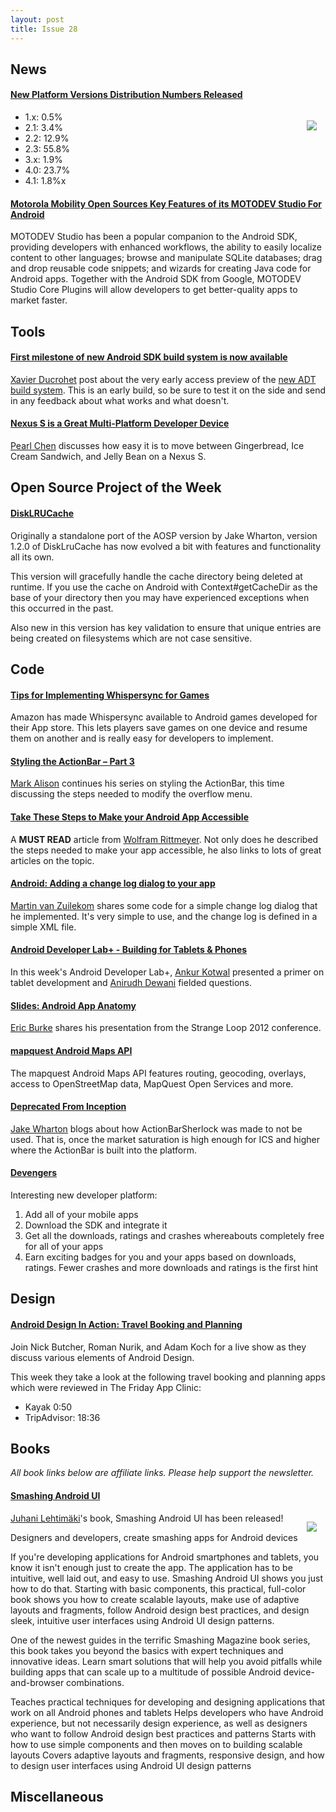 ```yaml
---
layout: post
title: Issue 28
---
```

## News

#### [New Platform Versions Distribution Numbers Released](http://developer.android.com/about/dashboards/index.html)
<img src="http://chart.apis.google.com/chart?&cht=p&chs=460x245&chd=t:3.9,12.9,55.8,1.9,23.7,1.8&chl=Eclair%20%26%20older|Froyo|GB|HC|ICS|JB&chco=c4df9b,6fad0c&chf=bg,s,00000000&chs=300x150" style="float: right; margin: 1em;" /> 

* 1.x: 0.5%
* 2.1: 3.4%
* 2.2: 12.9%
* 2.3: 55.8%
* 3.x: 1.9%
* 4.0: 23.7%
* 4.1: 1.8%x

#### [Motorola Mobility Open Sources Key Features of its MOTODEV Studio For Android](http://www.motorola.com/blog/2012/10/01/motorola-mobility-open-sources-key-features-of-its-award-winning-motodev-studio-for-android-app-development-tool/)
MOTODEV Studio has been a popular companion to the Android SDK, providing developers with enhanced workflows, the ability to easily localize content to other languages; browse and manipulate SQLite databases; drag and drop reusable code snippets; and wizards for creating Java code for Android apps. Together with the Android SDK from Google, MOTODEV Studio Core Plugins will allow developers to get better-quality apps to market faster.

## Tools

#### [First milestone of new Android SDK build system is now available](https://plus.google.com/109385828142935151413/posts/XnW7t9XJCMJ)
[Xavier Ducrohet](https://plus.google.com/109385828142935151413) post about the very early access preview of the [new ADT build system](http://tools.android.com/tech-docs/new-build-system). This is an early build, so be sure to test it on the side and send in any feedback about what works and what doesn't.

#### [Nexus S is a Great Multi-Platform Developer Device](https://plus.google.com/108076675731922659261/posts/A3eiwmi28YD)
[Pearl Chen](https://plus.google.com/108076675731922659261) discusses how easy it is to move between Gingerbread, Ice Cream Sandwich, and Jelly Bean on a Nexus S. 

## Open Source Project of the Week

#### [DiskLRUCache](https://github.com/JakeWharton/DiskLruCache)
Originally a standalone port of the AOSP version by Jake Wharton, version 1.2.0 of DiskLruCache has now evolved a bit with features and functionality all its own.

This version will gracefully handle the cache directory being deleted at runtime. If you use the cache on Android with Context#getCacheDir as the base of your directory then you may have experienced exceptions when this occurred in the past.

Also new in this version has key validation to ensure that unique entries are being created on filesystems which are not case sensitive.

## Code

#### [Tips for Implementing Whispersync for Games ](http://www.amazonappstoredev.com/2012/10/tips-for-implementing-whispersync-for-games-and-improving-player-retention.html)
Amazon has made Whispersync available to Android games developed for their App store. This lets players save games on one device and resume them on another and is really easy for developers to implement.

#### [Styling the ActionBar – Part 3](http://blog.stylingandroid.com/archives/1267)
[Mark Alison](https://plus.google.com/101161883485148457960) continues his series on styling the ActionBar, this time discussing the steps needed to modify the overflow menu.

#### [Take These Steps to Make your Android App Accessible](http://www.grokkingandroid.com/steps-to-making-android-app-accessible/)
A **MUST READ** article from [Wolfram Rittmeyer](https://plus.google.com/101948439228765005787). Not only does he described the steps needed to make your app accessible, he also links to lots of great articles on the topic.

#### [Android: Adding a change log dialog to your app](http://martin.cubeactive.com/?p=769)
[Martin van Zuilekom](https://plus.google.com/u/0/108238734975008671651) shares some code for a simple change log dialog that he implemented. It's very simple to use, and the change log is defined in a simple XML file.

#### [Android Developer Lab+ - Building for Tablets & Phones](http://www.youtube.com/watch?v=X9r0slLFVOw)
In this week's Android Developer Lab+, [Ankur Kotwal](https://plus.google.com/113640716072608481822) presented a primer on tablet development and [Anirudh Dewani](https://plus.google.com/115515252844412246887) fielded questions. 

#### [Slides: Android App Anatomy](http://www.slideshare.net/burkeeric/android-app-anatomy)
[Eric Burke](https://plus.google.com/107049228697365395345) shares his presentation from the Strange Loop 2012 conference.

#### [mapquest Android Maps API](http://developer.mapquest.com/web/products/featured/android-maps-api)
The mapquest Android Maps API features routing, geocoding, overlays, access to OpenStreetMap data, MapQuest Open Services and more.

#### [Deprecated From Inception](http://jakewharton.com/deprecated-from-inception/)
[Jake Wharton](https://plus.google.com/108284392618554783657) blogs about how ActionBarSherlock was made to not be used. That is, once the market saturation is high enough for ICS and higher where the ActionBar is built into the platform.

#### [Devengers](http://devengers.com/)
Interesting new developer platform:

1. Add all of your mobile apps
2. Download the SDK and integrate it
2. Get all the downloads, ratings and crashes whereabouts completely free for all of your apps
3. Earn exciting badges for you and your apps based on downloads, ratings. Fewer crashes and more downloads and ratings is the first hint

## Design

#### [Android Design In Action: Travel Booking and Planning](http://www.youtube.com/watch?v=z0j15ytJCIg)
Join Nick Butcher, Roman Nurik, and Adam Koch for a live show as they discuss various elements of Android Design.

This week they take a look at the following travel booking and planning apps which were reviewed in The Friday App Clinic:

* Kayak 0:50
* TripAdvisor: 18:36

## Books

*All book links below are affiliate links. Please help support the newsletter.*

#### [Smashing Android UI](http://amzn.to/SXEAgq)
<img src="http://ecx.images-amazon.com/images/I/516wgPrly9L._SL500_AA300_.jpg" style="float: right; margin: 1em;" /> 

[Juhani Lehtimäki](https://plus.google.com/102272971619910906878)'s book, Smashing Android UI has been released!

Designers and developers, create smashing apps for Android devices

If you're developing applications for Android smartphones and tablets, you know it isn't enough just to create the app. The application has to be intuitive, well laid out, and easy to use. Smashing Android UI shows you just how to do that. Starting with basic components, this practical, full-color book shows you how to create scalable layouts, make use of adaptive layouts and fragments, follow Android design best practices, and design sleek, intuitive user interfaces using Android UI design patterns.

One of the newest guides in the terrific Smashing Magazine book series, this book takes you beyond the basics with expert techniques and innovative ideas. Learn smart solutions that will help you avoid pitfalls while building apps that can scale up to a multitude of possible Android device-and-browser combinations.

Teaches practical techniques for developing and designing applications that work on all Android phones and tablets
Helps developers who have Android experience, but not necessarily design experience, as well as designers who want to follow Android design best practices and patterns
Starts with how to use simple components and then moves on to building scalable layouts
Covers adaptive layouts and fragments, responsive design, and how to design user interfaces using Android UI design patterns


## Miscellaneous

